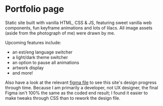 # Portfolio page

Static site built with vanilla HTML, CSS & JS, featuring sweet vanilla web components, fun keyframe animations and lots of lilacs. All image assets (aside from the photograph of me) were drawn by me.

Upcoming features include:

-   an est/eng language switcher
-   a light/dark theme switcher
-   an option to pause all animations
-   artwork display
-   and more!

Also have a look at the relevant [figma file](https://www.figma.com/design/qWZ5w6Fu4sDudUDlGrix9V/Portfolio-project?node-id=410-5&t=sAtB4I0ZTbEJIVpU-1) to see this site's design progress through time. Because I am primarily a developer, not UX designer, the final Figma isn't 100% the same as the coded end result; I found it easier to make tweaks through CSS than to rework the design file.
